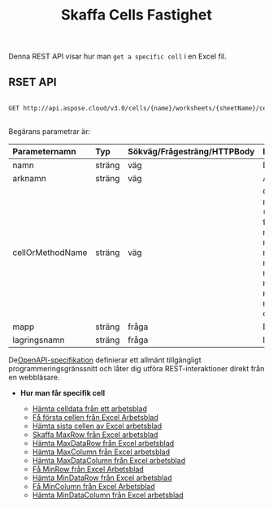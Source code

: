 ﻿---
title: Skaffa Cells Fastighet
type: docs
url: /sv/get-cells-properties/
weight: 130
---
Denna REST API visar hur man `get a specific cell` i en Excel fil.

## RSET API
 
```bash
 
GET http://api.aspose.cloud/v3.0/cells/{name}/worksheets/{sheetName}/cells/{cellOrMethodName}
 
```
 Begärans parametrar är:
 
| Parameternamn| Typ| Sökväg/Frågesträng/HTTPBody|Beskrivning|
|:- |:- |:- |:- |
| namn| sträng| väg| Dokument namn.|
| arknamn| sträng| väg| Arbetsbladsnamn.|
| cellOrMethodName| sträng| väg| Cellens eller metodnamnet. (Metodnamnsvärde: firstcell, endcell, maxrow, maxdatarow, maxcolumn, maxdatacolumn, minrow, mindatarow, mincolumn, mindatacolumn och cellName.)|
| mapp| sträng| fråga| Dokumentets mapp.|
| lagringsnamn| sträng| fråga| lagringsnamn.|
 
 De[OpenAPI-specifikation](https://apireference.aspose.cloud/cells/#/Cells/GetWorksheetCell) definierar ett allmänt tillgängligt programmeringsgränssnitt och låter dig utföra REST-interaktioner direkt från en webbläsare.


- **Hur man får specifik cell**

   - [Hämta celldata från ett arbetsblad](/cells/sv/get-cell-data-from-a-worksheet/)
   - [Få första cellen från Excel Arbetsblad](/cells/sv/get-first-cell-from-excel-worksheet/)
   - [Hämta sista cellen av Excel arbetsblad](/cells/sv/get-last-cell-of-excel-worksheet/)
   - [Skaffa MaxRow från Excel arbetsblad](/cells/sv/get-maxrow-from-excel-worksheet/)
   - [Hämta MaxDataRow från Excel arbetsblad](/cells/sv/get-maxdatarow-from-excel-worksheet/)
   - [Hämta MaxColumn från Excel arbetsblad](/cells/sv/get-maxcolumn-from-excel-worksheet/)
   - [Hämta MaxDataColumn från Excel arbetsblad](/cells/sv/get-maxdatacolumn-from-excel-worksheet/)
   - [Få MinRow från Excel Arbetsblad](/cells/sv/get-minrow-from-excel-worksheet/)
   - [Hämta MinDataRow från Excel arbetsblad](/cells/sv/get-mindatarow-from-excel-worksheet/)
   - [Få MinColumn från Excel Arbetsblad](/cells/sv/get-mincolumn-from-excel-worksheet/)
   - [Hämta MinDataColumn från Excel arbetsblad](/cells/sv/get-mindatacolumn-from-excel-worksheet/)
